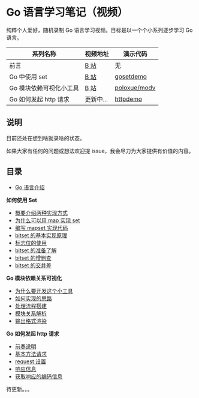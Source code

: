 # Go 语言学习笔记（视频）

纯粹个人爱好，随机录制 Go 语言学习视频。目标是以一个个小系列逐步学习 Go 语言。

系列名称              |  视频地址     | 演示代码
------------------- | ----------- | ---------
前言                 | [B 站](https://www.bilibili.com/video/av76818542) | 无
Go 中使用 set        | [B 站](https://www.bilibili.com/video/av75078755) | [gosetdemo](./gosetdemo)
Go 模块依赖可视化小工具       | [B 站](https://www.bilibili.com/video/av74105474) | [poloxue/modv](https://github.com/poloxue/modv)
Go 如何发起 http 请求 | 更新中... | [httpdemo](./httpdemo)

## 说明

目前还处在想到啥就录啥的状态。

如果大家有任何的问题或想法欢迎提 issue，我会尽力为大家提供有价值的内容。

## 目录

- [Go 语言介绍](https://www.bilibili.com/video/av76818542)

**如何使用 Set**

- [概要介绍两种实现方式](https://www.bilibili.com/video/av75078755?p=1)
- [为什么可以用 map 实现 set](https://www.bilibili.com/video/av75078755?p=2)
- [编写 mapset 实现代码](https://www.bilibili.com/video/av75078755?p=3)
- [bitset 的基本实现原理](https://www.bilibili.com/video/av75078755?p=4)
- [标志位的使用](https://www.bilibili.com/video/av75078755?p=5)
- [bitset 的准备了解](https://www.bilibili.com/video/av75078755?p=6)
- [bitset 的增删查](https://www.bilibili.com/video/av75078755?p=7)
- [bitset 的交并差](https://www.bilibili.com/video/av75078755?p=8)

**Go 模块依赖关系可视化**

- [为什么要开发这个小工具](https://www.bilibili.com/video/av74105474?p=1)
- [如何实现的思路](https://www.bilibili.com/video/av74105474?p=2)
- [处理流程搭建](https://www.bilibili.com/video/av74105474?p=3)
- [模块关系解析](https://www.bilibili.com/video/av74105474?p=4)
- [输出格式渲染](https://www.bilibili.com/video/av74105474?p=5)

**Go 如何发起 http 请求**

- [前奏说明](https://www.bilibili.com/video/av77753893)
- [基本方法请求](https://www.bilibili.com/video/av77868777)
- [request 设置](https://www.bilibili.com/video/av77981611)
- [响应信息](https://www.bilibili.com/video/av78089006)
- [获取响应的编码信息](https://www.bilibili.com/video/av78194261)

待更新。。。